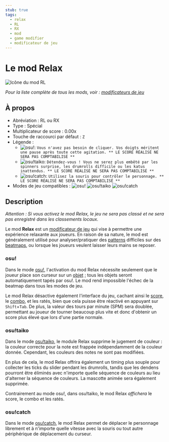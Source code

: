 ```yaml
---
stub: true
tags:
  - relax
  - RL
  - RX
  - mod
  - game modifier
  - modificateur de jeu
---
```


# Le mod Relax

![Icône du mod RL](/wiki/shared/mods/RL.png "Icône du mod Relax (RL)")

*Pour la liste complète de tous les mods, voir : [modificateurs de jeu](/wiki/Gameplay/Game_modifier)*

## À propos

- Abréviation : RL ou RX
- Type : Spécial
- Multiplicateur de score : 0.00x
- Touche de raccourci par défaut : `Z`
- Légende :
  - ![][osu!]: `Vous n'avez pas besoin de cliquer. Vos doigts méritent une pause après toute cette agitation. ** LE SCORE RÉALISÉ NE SERA PAS COMPTABILISÉ **`
  - ![][osu!taiko]: `Détendez-vous ! Vous ne serez plus embêté par les spinners surprise, les drumrolls difficile ou les katus inattendus. ** LE SCORE RÉALISÉ NE SERA PAS COMPTABILISÉ **`
  - ![][osu!catch]: `Utilisez la souris pour contrôler le personnage. ** LE SCORE RÉALISÉ NE SERA PAS COMPTABILISÉ **`
- Modes de jeu compatibles : ![][osu!] ![][osu!taiko] ![][osu!catch]

## Description

*Attention : Si vous activez le mod Relax, le jeu ne sera pas classé et ne sera pas enregistré dans les classements locaux.*

Le mod **Relax** est un [modificateur de jeu](/wiki/Gameplay/Game_modifier) qui vise à permettre une expérience relaxante aux joueurs. En raison de sa nature, le mod est généralement utilisé pour analyser/pratiquer des [patterns](/wiki/Beatmap/Pattern) difficiles sur des [beatmaps](/wiki/Beatmap), ou lorsque les joueurs veulent laisser leurs mains se reposer.

### osu!

Dans le mode [osu!](/wiki/Game_mode/osu!), l'activation du mod Relax nécessite seulement que le joueur place son curseur sur un [objet](/wiki/Gameplay/Hit_object) ; tous les objets seront automatiquement tapés par osu!. Le mod rend impossible l'échec de la beatmap dans tous les modes de jeu.

Le mod Relax désactive également l'interface du jeu, cachant ainsi le [score](/wiki/Gameplay/Score), le [combo](/wiki/Beatmapping/Combo), et les ratés, bien que cela puisse être réactivé en appuyant sur `Shift`+`Tab`. De plus, la valeur des tours par minute (SPM) sera doublée, permettant au joueur de tourner beaucoup plus vite et donc d'obtenir un score plus élevé que lors d'une partie normale.

### osu!taiko

Dans le mode [osu!taiko](/wiki/Game_mode/osu!taiko), le module Relax supprime le jugement de couleur : la couleur correcte pour la note est frappée indépendamment de la couleur donnée. Cependant, les couleurs des notes ne sont pas modifiées.

En plus de cela, le mod Relax offrira également un timing plus souple pour collecter les ticks du slider pendant les drumrolls, tandis que les dendens pourront être éliminés avec n'importe quelle séquence de couleurs au lieu d'alterner la séquence de couleurs. La mascotte animée sera également supprimée.

Contrairement au mode osu!, dans osu!taiko, le mod Relax *affichera* le score, le combo et les ratés.

### osu!catch

Dans le mode [osu!catch](/wiki/Game_mode/osu!catch), le mod Relax permet de déplacer le personnage librement et à n'importe quelle vitesse avec la souris ou tout autre périphérique de déplacement du curseur.

[osu!]: /wiki/shared/mode/osu.png "osu!"
[osu!taiko]: /wiki/shared/mode/taiko.png "osu!taiko"
[osu!catch]: /wiki/shared/mode/catch.png "osu!catch"
